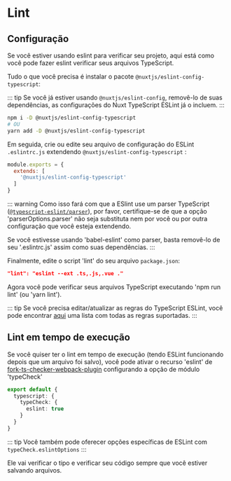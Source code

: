# Lint

## Configuração

Se você estiver usando eslint para verificar seu projeto, aqui está como você pode fazer eslint verificar seus arquivos TypeScript.

Tudo o que você precisa é instalar o pacote `@nuxtjs/eslint-config-typescript`:

::: tip
Se você já estiver usando `@nuxtjs/eslint-config`, removê-lo de suas dependências, as configurações do Nuxt TypeScript ESLint já o incluem.
:::

```sh
npm i -D @nuxtjs/eslint-config-typescript
# OU
yarn add -D @nuxtjs/eslint-config-typescript
```

Em seguida, crie ou edite seu arquivo de configuração do ESLint `.eslintrc.js` extendendo `@nuxtjs/eslint-config-typescript` :
```js
module.exports = {
  extends: [
    '@nuxtjs/eslint-config-typescript'
  ]
}
```
::: warning 
Como isso fará com que a ESlint use um parser TypeScript ([`@typescript-eslint/parser`](https://github.com/typescript-eslint/typescript-eslint/tree/master/packages/parser)), por favor, certifique-se de que a opção 'parserOptions.parser' não seja substituta nem por você ou por outra configuração que você esteja extendendo.

Se você estivesse usando 'babel-eslint' como parser, basta removê-lo de seu '.eslintrc.js' assim como suas dependências.
:::

Finalmente, edite o script 'lint' do seu arquivo `package.json`:

```json
"lint": "eslint --ext .ts,.js,.vue ."
```

</div>

Agora você pode verificar seus arquivos TypeScript executando 'npm run lint' (ou 'yarn lint').

::: tip
Se você precisa editar/atualizar as regras do TypeScript ESLint, você pode encontrar [aqui](https://github.com/typescript-eslint/typescript-eslint/tree/master/packages/eslint-plugin#supported-rules) uma lista com todas as regras suportadas.
:::

## Lint em tempo de execução

Se você quiser ter o lint em tempo de execução (tendo ESLint funcionando depois que um arquivo foi salvo), você pode ativar o recurso 'eslint' de [fork-ts-checker-webpack-plugin](https://github.com/TypeStrong/fork-ts-checker-webpack-plugin) configurando a opção de módulo 'typeCheck'

```ts
export default {
  typescript: {
    typeCheck: {
      eslint: true
    }
  }
}
```

::: tip
Você também pode oferecer opções específicas de ESLint com `typeCheck.eslintOptions`
:::

Ele vai verificar o tipo e verificar seu código sempre que você estiver salvando arquivos.
